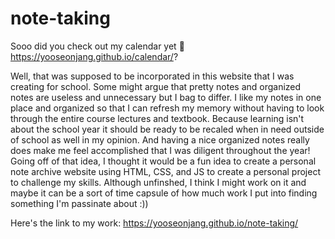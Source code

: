 # note-taking 
Sooo did you check out my calendar yet 📅 https://yooseonjang.github.io/calendar/?

Well, that was supposed to be incorporated in this website that I was creating for school. Some might argue that pretty notes and organized notes are useless and unnecessary but I bag to differ. I like my notes in one place and organized so that I can refresh my memory without having to look through the entire course lectures and textbook. Because learning isn't about the school year it should be ready to be recaled when in need outside of school as well in my opinion. And having a nice organized notes really does make me feel accomplished that I was diligent throughout the year! Going off of that idea, I thought it would be a fun idea to create a personal note archive website using HTML, CSS, and JS to create a personal project to challenge my skills. Although unfinshed, I think I might work on it and maybe it can be a sort of time capsule of how much work I put into finding something I'm passinate about :))

Here's the link to my work: https://yooseonjang.github.io/note-taking/
